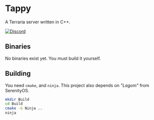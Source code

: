 # Tappy
A Terraria server written in C++.

[![Discord](https://img.shields.io/discord/776599392710033408?style=flat-square)](https://jame.xyz/discord)

## Binaries
No binaries exist yet. You must build it yourself.

## Building
You need `cmake`, and `ninja`. This project also depends
on _"Lagom"_ from SerenityOS.

```bash
mkdir Build
cd Build
cmake -G Ninja ..
ninja
```
